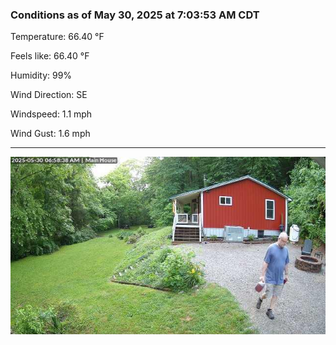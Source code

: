 ### Conditions as of May 30, 2025 at 7:03:53 AM CDT 

Temperature: 66.40 &deg;F

Feels like: 66.40 &deg;F

Humidity: 99%

Wind Direction: SE

Windspeed: 1.1 mph

Wind Gust: 1.6 mph

---

<img src="./images/latest.jpeg"/>

